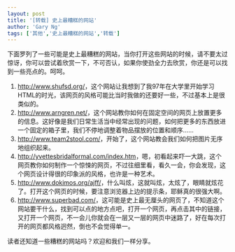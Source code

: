 ```yaml
---
layout: post
title: '[转载] 史上最糟糕的网站'
author: 'Gary Ng'
tags: ['其他','史上最糟糕的网站','转载']
---
```


  


下面罗列了一些可能是史上最糟糕的网站，当你打开这些网站的时候，请不要太过惊讶，你可以尝试着欣赏一下，不可否认，如果你使劲全力去欣赏，你还是可以找到一些亮点的。呵呵。

  1. <http://www.shufsd.org/>，这个网站让我想到了我97年在大学里开始学习HTML的时光，该网页的风格可能比当时我做的还要好一些，不过基本上是很类似的。
  2. <http://www.arngren.net/>，这个网站教你如何在固定空间的网页上放置更多的信息。这好像是我们日常生活当中经常出现的问题，如何把更多的东西放进一个固定的箱子里，我们不停地调整着物品摆放的位置和顺序……
  3. <http://www.team2stool.com/>，开始了，这个网站教会我们如何把图片无序地组织起来。
  4. <http://yvettesbridalformal.com/index.htm>，嗯，初看起来吓一大跳，这个网页教你如何制作一个惊悚的网页，不过往细里看，看久一会，你会发现，这个网页设计得很的印象派的风格，也许是一种艺术。
  5. <http://www.dokimos.org/ajff/>，什么叫炫，这就叫炫，太炫了，眼睛就炫花了。打开这个网页的时候，要注意浏览器上边的提示条，耶稣真的很强大啊。
  6. <http://www.superbad.com/>，这可能是史上最无厘头的网页了，不知道这个网站要干什么，找到可以点的地方点吧，打开一个网页，再点击其中的链接，又打开一个网页，不一会儿你就会在一层又一层的网页中迷路了，好在每次打开的网页都风格迥然，倒也不会觉得单一。

读者还知道一些糟糕的网站吗？欢迎和我们一样分享。
